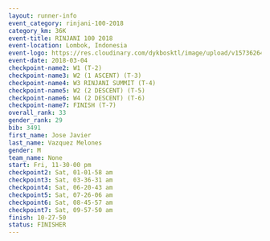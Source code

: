 ```yaml
---
layout: runner-info 
event_category: rinjani-100-2018 
category_km: 36K 
event-title: RINJANI 100 2018 
event-location: Lombok, Indonesia 
event-logo: https://res.cloudinary.com/dykbosktl/image/upload/v1573626435/Logo/Rinjani_eoufbh.png 
event-date: 2018-03-04 
checkpoint-name2: W1 (T-2) 
checkpoint-name3: W2 (1 ASCENT) (T-3) 
checkpoint-name4: W3 RINJANI SUMMIT (T-4) 
checkpoint-name5: W2 (2 DESCENT) (T-5) 
checkpoint-name6: W4 (2 DESCENT) (T-6) 
checkpoint-name7: FINISH (T-7) 
overall_rank: 33
gender_rank: 29
bib: 3491
first_name: Jose Javier
last_name: Vazquez Melones
gender: M
team_name: None
start: Fri, 11-30-00 pm
checkpoint2: Sat, 01-01-58 am
checkpoint3: Sat, 03-36-31 am
checkpoint4: Sat, 06-20-43 am
checkpoint5: Sat, 07-26-06 am
checkpoint6: Sat, 08-45-57 am
checkpoint7: Sat, 09-57-50 am
finish: 10-27-50
status: FINISHER
---
```


